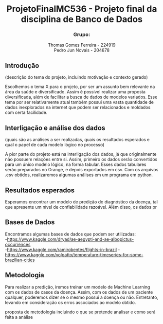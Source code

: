 <div align="center"><h1> ProjetoFinalMC536 - Projeto final da disciplina de Banco de Dados </h1></div>
<div align="center"><h3> Grupo: </h3></div>
<div align="center"> Thomas Gomes Ferreira - 224919 </div>
<div align="center"> Pedro Jun Novais - 204878 </div>

## Introdução
(descrição do tema do projeto, incluindo motivação e contexto gerado)

Escolhemos o tema X para o projeto, por ser um assunto bem relevante na área da saúde
e diversificado. Assim é possível realizar uma proposta diversificada, além de facilitar
a busca de dados de modelos variados. Esse tema por ser relativamente atual também possui 
uma vasta quantidade de dados inexplorados na internet que podem ser relacionados e moldados 
com certa facilidade.

## Interligação e análise dos dados  
(quais são as análises a ser realizadas, quais os resultados esperados e qual o papel de
cada modelo lógico no processo)

A pior parte do projeto está na interligação dos dados, já que originalmente não possuem
relações entre si. Assim, primeiro os dados serão convertidos para um único modelo lógico, 
na forma tabular. Esses dados tabulares serão preparados no Orange, e depois exportados
em csv. Com os arquivos .csv obtidos, realizaremos algumas análises em um programa em python.

## Resultados esperados
Esperamos encontrar um modelo de predição do diagnóstico da doença, tal que apresente
um nível de confiabilidade razoável. Além disso, os dados pr

## Bases de Dados
Encontramos algumas bases de dados que podem ser utilizadas: </br>
-https://www.kaggle.com/dryad/ae-aegypti-and-ae-albopictus-occurrences</br>
-https://www.kaggle.com/ramirobentes/flights-in-brazil
-https://www.kaggle.com/volpatto/temperature-timeseries-for-some-brazilian-cities


## Metodologia

Para realizar a predição, iremos treinar um modelo de Machine Learning com os 
dados de casos da doença. Assim, com os dados de um paciente qualquer, poderemos
dizer se o mesmo possui a doença ou não. Entretanto, levando em consideração os erros
associados ao modelo obtido. 

proposta de metodologia incluindo o que se pretende analisar e como será feita a
análise

